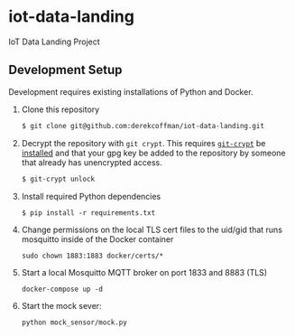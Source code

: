 # iot-data-landing
IoT Data Landing Project


## Development Setup

Development requires existing installations of Python and Docker.

1. Clone this repository

    ```bash
    $ git clone git@github.com:derekcoffman/iot-data-landing.git
    ```

1. Decrypt the repository with `git crypt`. This requires [`git-crypt`](https://github.com/AGWA/git-crypt) be [installed](https://github.com/AGWA/git-crypt/blob/master/INSTALL.md) and that your gpg key be added to the repository by someone that already has unencrypted access.

    ```bash
    $ git-crypt unlock
    ```

1. Install required Python dependencies

    ```
    $ pip install -r requirements.txt
    ```

1. Change permissions on the local TLS cert files to the uid/gid that runs mosquitto inside of the Docker container

    ```
    sudo chown 1883:1883 docker/certs/*
    ```

1. Start a local Mosquitto MQTT broker on port 1833 and 8883 (TLS)

    ```
    docker-compose up -d
    ```

1. Start the mock sever:

    ```
    python mock_sensor/mock.py
    ```
